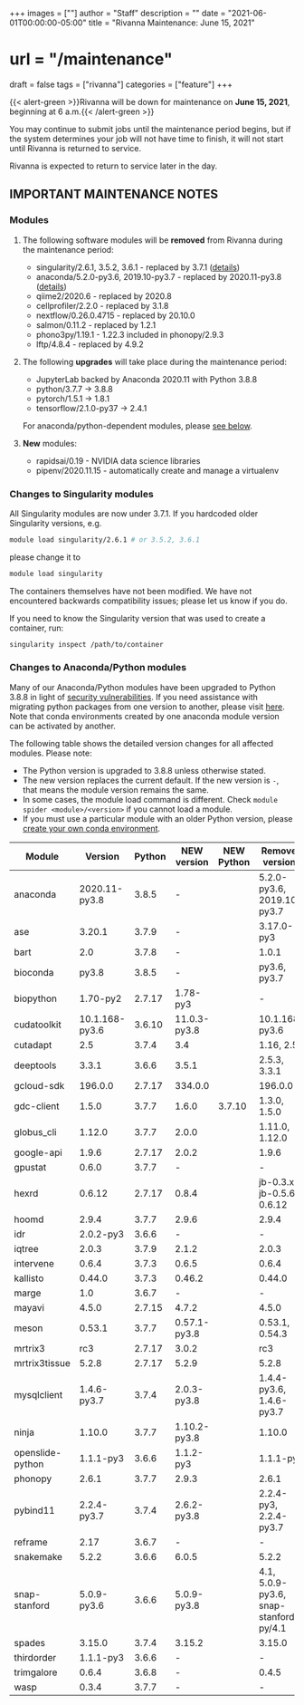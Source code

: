 +++
images = [""]
author = "Staff"
description = ""
date = "2021-06-01T00:00:00-05:00"
title = "Rivanna Maintenance: June 15, 2021"
# url = "/maintenance"
draft = false
tags = ["rivanna"]
categories = ["feature"]
+++

{{< alert-green >}}Rivanna will be down for maintenance on <strong>June 15, 2021</strong>, beginning at 6 a.m.{{< /alert-green >}}

You may continue to submit jobs until the maintenance period begins, but if the system determines your job will not have time to finish, it will not start until Rivanna is returned to service.

Rivanna is expected to return to service later in the day.

## IMPORTANT MAINTENANCE NOTES

### Modules

1. The following software modules will be **removed** from Rivanna during the maintenance period:
    - singularity/2.6.1, 3.5.2, 3.6.1 - replaced by 3.7.1 ([details](#changes-to-anacondapython-modules))
    - anaconda/5.2.0-py3.6, 2019.10-py3.7 - replaced by 2020.11-py3.8 ([details](#changes-to-singularity-modules))
    - qiime2/2020.6 - replaced by 2020.8
    - cellprofiler/2.2.0 - replaced by 3.1.8
    - nextflow/0.26.0.4715 - replaced by 20.10.0
    - salmon/0.11.2 - replaced by 1.2.1
    - phono3py/1.19.1 - 1.22.3 included in phonopy/2.9.3
    - lftp/4.8.4 - replaced by 4.9.2

2. The following **upgrades** will take place during the maintenance period:
    - JupyterLab backed by Anaconda 2020.11 with Python 3.8.8
    - python/3.7.7 -> 3.8.8
    - pytorch/1.5.1 -> 1.8.1
    - tensorflow/2.1.0-py37 -> 2.4.1

    For anaconda/python-dependent modules, please [see below](#changes-to-anacondapython-modules).

3. **New** modules:
    - rapidsai/0.19 - NVIDIA data science libraries
    - pipenv/2020.11.15 - automatically create and manage a virtualenv

### Changes to Singularity modules

All Singularity modules are now under 3.7.1. If you hardcoded older Singularity versions, e.g.
```bash
module load singularity/2.6.1 # or 3.5.2, 3.6.1
```
please change it to
```bash
module load singularity
```

The containers themselves have not been modified. We have not encountered backwards compatibility issues; please let us know if you do.

If you need to know the Singularity version that was used to create a container, run:
```bash
singularity inspect /path/to/container
```

### Changes to Anaconda/Python modules

Many of our Anaconda/Python modules have been upgraded to Python 3.8.8 in light of [security vulnerabilities](https://www.python.org/downloads/release/python-388/). If you need assistance with migrating python packages from one version to another, please visit [here](/userinfo/howtos/rivanna/migrate-python/). Note that conda environments created by one anaconda module version can be activated by another.

The following table shows the detailed version changes for all affected modules. Please note:
- The Python version is upgraded to 3.8.8 unless otherwise stated.
- The new version replaces the current default. If the new version is `-`, that means the module version remains the same.
- In some cases, the module load command is different. Check `module spider <module>/<version>` if you cannot load a module.
- If you must use a particular module with an older Python version, please [create your own conda environment](/userinfo/rivanna/software/anaconda/#running-python2-and-python3-using-virtual-environments).

| Module | Version | Python| NEW version  | NEW Python | Removed versions |
|---|---|---|---|---|---|
|anaconda     | 2020.11-py3.8 | 3.8.5 | -            |  | 5.2.0-py3.6, 2019.10-py3.7 |
| ase         | 3.20.1        | 3.7.9 | -            |  | 3.17.0-py3 |
| bart        | 2.0           | 3.7.8 | -            |  | 1.0.1 |
|bioconda     | py3.8         | 3.8.5 | -            |  | py3.6, py3.7 |
|biopython    | 1.70-py2      | 2.7.17| 1.78-py3     |  | - |
|cudatoolkit  | 10.1.168-py3.6| 3.6.10| 11.0.3-py3.8 |  | 10.1.168-py3.6 |
| cutadapt    | 2.5           | 3.7.4 | 3.4          |  | 1.16, 2.5 |
| deeptools   | 3.3.1         | 3.6.6 | 3.5.1        |  | 2.5.3, 3.3.1 |
|gcloud-sdk   | 196.0.0       | 2.7.17| 334.0.0      |  | 196.0.0 |
|gdc-client   | 1.5.0         | 3.7.7 | 1.6.0        | 3.7.10 | 1.3.0, 1.5.0 |
|globus_cli   | 1.12.0        | 3.7.7 | 2.0.0        |  | 1.11.0, 1.12.0 |
|google-api   | 1.9.6         | 2.7.17| 2.0.2        |  | 1.9.6 |
|gpustat      | 0.6.0         | 3.7.7 | -            |  | - |
| hexrd       | 0.6.12        | 2.7.17| 0.8.4        |  | jb-0.3.x, jb-0.5.6, 0.6.12 |
| hoomd       | 2.9.4         | 3.7.7 | 2.9.6        |  | 2.9.4 |
| idr         | 2.0.2-py3     | 3.6.6 | -            |  | - |
| iqtree      | 2.0.3         | 3.7.9 | 2.1.2        |  | 2.0.3 |
| intervene   | 0.6.4         | 3.7.3 | 0.6.5        |  | 0.6.4 |
| kallisto    | 0.44.0        | 3.7.3 | 0.46.2       |  | 0.44.0 |
| marge       | 1.0           | 3.6.7 | -            |  | - |
| mayavi      | 4.5.0         | 2.7.15| 4.7.2        |  | 4.5.0 |
| meson       | 0.53.1        | 3.7.7 | 0.57.1-py3.8 |  | 0.53.1, 0.54.3 |
| mrtrix3     | rc3           | 2.7.17| 3.0.2        |  | rc3 |
|mrtrix3tissue| 5.2.8         | 2.7.17| 5.2.9        |  | 5.2.8 |
| mysqlclient | 1.4.6-py3.7   | 3.7.4 | 2.0.3-py3.8  |  | 1.4.4-py3.6, 1.4.6-py3.7 |
| ninja       | 1.10.0        | 3.7.7 | 1.10.2-py3.8 |  | 1.10.0 |
|openslide-python| 1.1.1-py3  | 3.6.6 | 1.1.2-py3    |  | 1.1.1-py3 |
| phonopy     | 2.6.1         | 3.7.7 | 2.9.3        |  | 2.6.1 |
| pybind11    | 2.2.4-py3.7   | 3.7.4 | 2.6.2-py3.8  |  | 2.2.4-py3, 2.2.4-py3.7 |
| reframe     | 2.17          | 3.6.7 | -            |  | - |
|snakemake    | 5.2.2         | 3.6.6 | 6.0.5        |  | 5.2.2 |
|snap-stanford| 5.0.9-py3.6   | 3.6.6 | 5.0.9-py3.8  |  | 4.1, 5.0.9-py3.6, snap-stanford-py/4.1 |
|spades       | 3.15.0        | 3.7.4 | 3.15.2       |  | 3.15.0 |
|thirdorder   | 1.1.1-py3     | 3.6.6 | -            |  | - |
|trimgalore   | 0.6.4         | 3.6.8 | -            |  | 0.4.5 |
| wasp        | 0.3.4         | 3.7.7 | -            |  | - |
